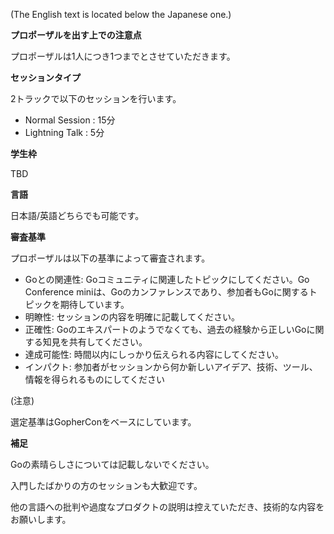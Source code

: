 <!--
  TODO: 結果発表日の目安が決まったら記入する
  CfPの結果は**x/y(曜日)**に、sessionizeに登録されたメールにお送りする予定です
-->

(The English text is located below the Japanese one.)

**プロポーザルを出す上での注意点**

プロポーザルは1人につき1つまでとさせていただきます。

**セッションタイプ**

2トラックで以下のセッションを行います。

* Normal Session : 15分
* Lightning Talk : 5分

**学生枠**

TBD

**言語**

日本語/英語どちらでも可能です。

**審査基準**

プロポーザルは以下の基準によって審査されます。

* Goとの関連性: Goコミュニティに関連したトピックにしてください。Go Conference miniは、Goのカンファレンスであり、参加者もGoに関するトピックを期待しています。
* 明瞭性: セッションの内容を明確に記載してください。
* 正確性: Goのエキスパートのようでなくても、過去の経験から正しいGoに関する知見を共有してください。
* 達成可能性: 時間以内にしっかり伝えられる内容にしてください。
* インパクト: 参加者がセッションから何か新しいアイデア、技術、ツール、情報を得られるものにしてください

(注意)

選定基準はGopherConをベースにしています。

**補足**

Goの素晴らしさについては記載しないでください。

入門したばかりの方のセッションも大歓迎です。

他の言語への批判や過度なプロダクトの説明は控えていただき、技術的な内容をお願いします。
